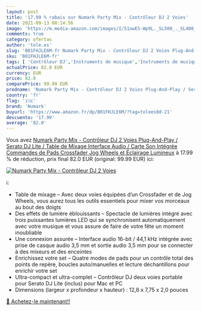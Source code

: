 ```yaml
---
layout: post
title: '17.99 % rabais sur Numark Party Mix - Contrôleur DJ 2 Voies'
date: 2021-09-13 08:14:56
image: 'https://m.media-amazon.com/images/I/51owES-Wp9L._SL500_._SL400_.jpg'
comments: true
category: ofertas
author: 'tole.es'
slug: 'B01FHJLE6M-fr Numark Party Mix - Contrôleur DJ 2 Voies Plug-And-Play /...'
sku: 'B01FHJLE6M-fr'
tags: [ 'Contrôleur DJ','Instruments de musique','Instruments de musique et Sono','numark','Équipement DJ et VJ', ]
actualPrice: 82.0 EUR
currency: EUR
price: 82.0
comparePrice: 99.99 EUR
prodname: 'Numark Party Mix - Contrôleur DJ 2 Voies Plug-And-Play / Serato DJ Lite / Table de Mixage  Interface Audio / Carte Son Intégrée  Commandes de Pads  Crossfader  Jog Wheels et Éclairage Lumineux'
country: 'fr'
flag: '🇫🇷'
brand: 'Numark'
buyurl: 'https://www.amazon.fr/dp/B01FHJLE6M/?tag=tolees0d-21'
descuento: '17.99'
average: '82.0'
---
```


Vous avez [Numark Party Mix - Contrôleur DJ 2 Voies Plug-And-Play / Serato DJ Lite / Table de Mixage  Interface Audio / Carte Son Intégrée  Commandes de Pads  Crossfader  Jog Wheels et Éclairage Lumineux](https://www.amazon.fr/dp/B01FHJLE6M/?tag=tolees0d-21)  à  17.99 % de réduction, prix final  82.0 EUR (original: 99.99 EUR) ici:

[![Numark Party Mix - Contrôleur DJ 2 Voies](https://m.media-amazon.com/images/I/51owES-Wp9L._SL500_._SL400_.jpg)](https://www.amazon.fr/dp/B01FHJLE6M/?tag=tolees0d-21)

ℹ️:

- Table de mixage – Avec deux voies équipées d’un Crossfader et de Jog Wheels, vous aurez tous les outils essentiels pour mixer vos morceaux au bout des doigts
- Des effets de lumière éblouissants – Spectacle de lumières intégré avec trois puissantes lumières LED qui se synchronisent automatiquement avec votre musique et vous assure de faire de votre fête un moment inoubliable
- Une connexion assurée – Interface audio 16-bit / 44,1 kHz intégrée avec prise de casque audio 3,5 mm et sortie audio 3,5 mm pour se connecter à des mixeurs et des enceintes
- Enrichissez votre set – Quatre modes de pads pour un contrôle total des points de repère, boucles auto/manuelles et lecture déchantillons pour enrichir votre set
- Ultra-compact et ultra-complet – Contrôleur DJ deux voies portable pour Serato DJ Lite (inclus) pour Mac et PC
- Dimensions (largeur x profondeur x hauteur) : 12,8 x 7,75 x 2,0 pouces

[🛒 Achetez-le maintenant!!](https://www.amazon.fr/dp/B01FHJLE6M/?tag=tolees0d-21)
